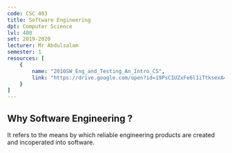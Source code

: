 ```yaml
---
code: CSC 403
title: Software Engineering
dpt: Computer Science
lvl: 400
set: 2019-2020
lecturer: Mr Abdulsalam
semester: 1
resources: [
    {
        name: "2010SW_Eng_and_Testing_An_Intro_CS",
        link: "https://drive.google.com/open?id=19PsCIUZxFe6l1iTtksexA4uiXE9SxPhG"
    }
]
---
```

## Why Software Engineering ?
It refers to the means by which reliable engineering products are created and incoperated into software.